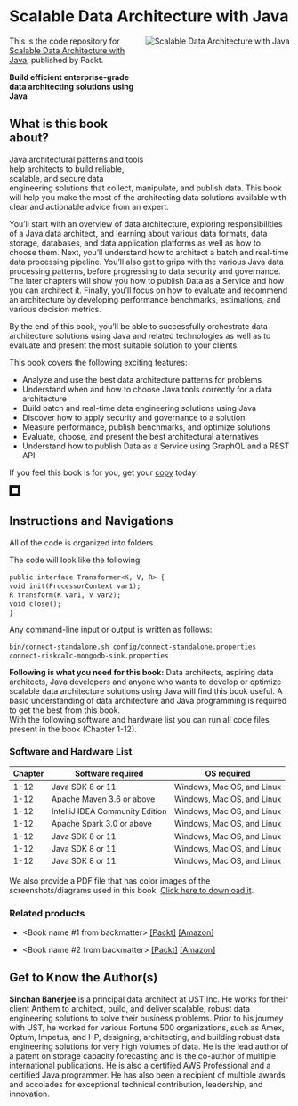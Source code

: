 # Scalable Data Architecture with Java

<a href="https://www.packtpub.com/product/scalable-data-architecture-with-java/9781801073080"><img src="https://static.packt-cdn.com/products/9781801073080/cover/smaller" alt="Scalable Data Architecture with Java" height="256px" align="right"></a>

This is the code repository for [Scalable Data Architecture with Java](https://www.packtpub.com/product/scalable-data-architecture-with-java/9781801073080), published by Packt.

**Build efficient enterprise-grade data architecting solutions using Java**

## What is this book about?
Java architectural patterns and tools help architects to build reliable, scalable, and secure data engineering solutions that collect, manipulate, and publish data.
This book will help you make the most of the architecting data solutions available with clear and actionable advice from an expert.

You’ll start with an overview of data architecture, exploring responsibilities of a Java data architect, and learning about various data formats, data storage, databases, and data application platforms as well as how to choose them. Next, you’ll understand how to architect a batch and real-time data processing pipeline. You’ll also get to grips with the various Java data processing patterns, before progressing to data security and governance. The later chapters will show you how to publish Data as a Service and how you can architect it. Finally, you’ll focus on how to evaluate and recommend an architecture by developing performance benchmarks, estimations, and various decision metrics.

By the end of this book, you’ll be able to successfully orchestrate data architecture solutions using Java and related technologies as well as to evaluate and present the most suitable solution to your clients.

This book covers the following exciting features: 
* Analyze and use the best data architecture patterns for problems
* Understand when and how to choose Java tools correctly for a data architecture
* Build batch and real-time data engineering solutions using Java
* Discover how to apply security and governance to a solution
* Measure performance, publish benchmarks, and optimize solutions
* Evaluate, choose, and present the best architectural alternatives
* Understand how to publish Data as a Service using GraphQL and a REST API	

If you feel this book is for you, get your [copy](https://www-amazon-in.translate.goog/-/hi/Sinchan-Banerjee-ebook/dp/B0B5LFLFDM?_x_tr_sl=hi&_x_tr_tl=en&_x_tr_hl=en&_x_tr_pto=sc) today!

<a href="https://www.packtpub.com/?utm_source=github&utm_medium=banner&utm_campaign=GitHubBanner"><img src="https://raw.githubusercontent.com/PacktPublishing/GitHub/master/GitHub.png" alt="https://www.packtpub.com/" border="5" /></a>

## Instructions and Navigations
All of the code is organized into folders.

The code will look like the following:
```
public interface Transformer<K, V, R> {
void init(ProcessorContext var1);
R transform(K var1, V var2);
void close();
}
```
Any command-line input or output is written as follows:
```
bin/connect-standalone.sh config/connect-standalone.properties connect-riskcalc-mongodb-sink.properties
```

**Following is what you need for this book:**
Data architects, aspiring data architects, Java developers and anyone who wants to develop or optimize scalable data architecture solutions using Java will find this book useful. A basic understanding of data architecture and Java programming is required to get the best from this book.	
With the following software and hardware list you can run all code files present in the book (Chapter 1-12).

### Software and Hardware List

| Chapter  | Software required                                                                    | OS required                        |
| -------- | -------------------------------------------------------------------------------------| -----------------------------------|
|  1-12		   |   		Java SDK 8 or 11					                                            			  | Windows, Mac OS, and Linux  |
|  1-12		   |   Apache Maven 3.6 or above					                                            			  | Windows, Mac OS, and Linux  |
|  1-12		   |   		IntelliJ IDEA Community Edition					                                            			  | Windows, Mac OS, and Linux  |
|  1-12		   |   		Apache Spark 3.0 or above				                                            			  | Windows, Mac OS, and Linux  |
|  1-12		   |   		Java SDK 8 or 11					                                            			  | Windows, Mac OS, and Linux  |
|  1-12		   |   		Java SDK 8 or 11					                                            			  | Windows, Mac OS, and Linux  |
|  1-12		   |   		Java SDK 8 or 11					                                            			  | Windows, Mac OS, and Linux  |

We also provide a PDF file that has color images of the screenshots/diagrams used in this book. [Click here to download it](<Graphic bundle link>).


### Related products <Other books you may enjoy>
* <Book name #1 from backmatter> [[Packt]](<Book link on Packtpub>) [[Amazon]](https://www.amazon.com/dp/<10P-ISBN>)

* <Book name #2 from backmatter> [[Packt]](<Book link on Packtpub>) [[Amazon]](https://www.amazon.com/dp/<10P-ISBN>)

## Get to Know the Author(s)
**Sinchan Banerjee** is a principal data architect at UST Inc. He works for their client Anthem to architect, build, and deliver scalable, robust data engineering solutions to solve their business problems. Prior to his journey with UST, he worked for various Fortune 500 organizations, such as Amex, Optum, Impetus, and HP, designing, architecting, and building robust data engineering solutions for very high volumes of data. He is the lead author of a patent on storage capacity forecasting and is the co-author of multiple international publications. He is also a certified AWS Professional and a certified Java programmer. He has also been a recipient of multiple awards and accolades for exceptional technical contribution, leadership, and innovation.



